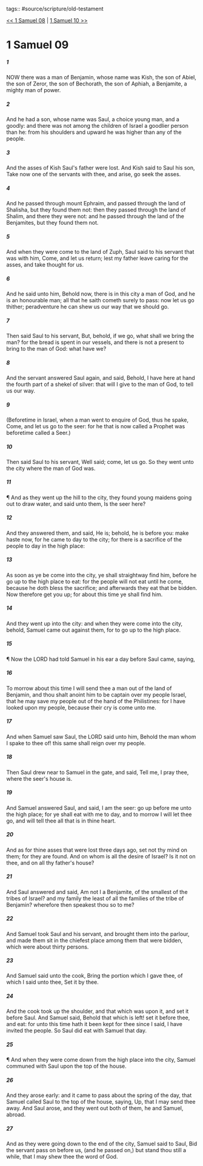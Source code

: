 tags:: #source/scripture/old-testament

[<< 1 Samuel 08](/Old_Testament/09_1_Samuel/1_Samuel_08.md) | [1 Samuel 10 >>](/Old_Testament/09_1_Samuel/1_Samuel_10.md)

# 1 Samuel 09

##### 1

NOW there was a man of Benjamin, whose name was Kish, the son of Abiel, the son of Zeror, the son of Bechorath, the son of Aphiah, a Benjamite, a mighty man of power.

##### 2

And he had a son, whose name was Saul, a choice young man, and a goodly: and there was not among the children of Israel a goodlier person than he: from his shoulders and upward he was higher than any of the people.

##### 3

And the asses of Kish Saul's father were lost. And Kish said to Saul his son, Take now one of the servants with thee, and arise, go seek the asses.

##### 4

And he passed through mount Ephraim, and passed through the land of Shalisha, but they found them not: then they passed through the land of Shalim, and there they were not: and he passed through the land of the Benjamites, but they found them not.

##### 5

And when they were come to the land of Zuph, Saul said to his servant that was with him, Come, and let us return; lest my father leave caring for the asses, and take thought for us.

##### 6

And he said unto him, Behold now, there is in this city a man of God, and he is an honourable man; all that he saith cometh surely to pass: now let us go thither; peradventure he can shew us our way that we should go.

##### 7

Then said Saul to his servant, But, behold, if we go, what shall we bring the man? for the bread is spent in our vessels, and there is not a present to bring to the man of God: what have we?

##### 8

And the servant answered Saul again, and said, Behold, I have here at hand the fourth part of a shekel of silver: that will I give to the man of God, to tell us our way.

##### 9

(Beforetime in Israel, when a man went to enquire of God, thus he spake, Come, and let us go to the seer: for he that is now called a Prophet was beforetime called a Seer.)

##### 10

Then said Saul to his servant, Well said; come, let us go. So they went unto the city where the man of God was.

##### 11

¶ And as they went up the hill to the city, they found young maidens going out to draw water, and said unto them, Is the seer here?

##### 12

And they answered them, and said, He is; behold, he is before you: make haste now, for he came to day to the city; for there is a sacrifice of the people to day in the high place:

##### 13

As soon as ye be come into the city, ye shall straightway find him, before he go up to the high place to eat: for the people will not eat until he come, because he doth bless the sacrifice; and afterwards they eat that be bidden. Now therefore get you up; for about this time ye shall find him.

##### 14

And they went up into the city: and when they were come into the city, behold, Samuel came out against them, for to go up to the high place.

##### 15

¶ Now the LORD had told Samuel in his ear a day before Saul came, saying,

##### 16

To morrow about this time I will send thee a man out of the land of Benjamin, and thou shalt anoint him to be captain over my people Israel, that he may save my people out of the hand of the Philistines: for I have looked upon my people, because their cry is come unto me.

##### 17

And when Samuel saw Saul, the LORD said unto him, Behold the man whom I spake to thee of! this same shall reign over my people.

##### 18

Then Saul drew near to Samuel in the gate, and said, Tell me, I pray thee, where the seer's house is.

##### 19

And Samuel answered Saul, and said, I am the seer: go up before me unto the high place; for ye shall eat with me to day, and to morrow I will let thee go, and will tell thee all that is in thine heart.

##### 20

And as for thine asses that were lost three days ago, set not thy mind on them; for they are found. And on whom is all the desire of Israel? Is it not on thee, and on all thy father's house?

##### 21

And Saul answered and said, Am not I a Benjamite, of the smallest of the tribes of Israel? and my family the least of all the families of the tribe of Benjamin? wherefore then speakest thou so to me?

##### 22

And Samuel took Saul and his servant, and brought them into the parlour, and made them sit in the chiefest place among them that were bidden, which were about thirty persons.

##### 23

And Samuel said unto the cook, Bring the portion which I gave thee, of which I said unto thee, Set it by thee.

##### 24

And the cook took up the shoulder, and that which was upon it, and set it before Saul. And Samuel said, Behold that which is left! set it before thee, and eat: for unto this time hath it been kept for thee since I said, I have invited the people. So Saul did eat with Samuel that day.

##### 25

¶ And when they were come down from the high place into the city, Samuel communed with Saul upon the top of the house.

##### 26

And they arose early: and it came to pass about the spring of the day, that Samuel called Saul to the top of the house, saying, Up, that I may send thee away. And Saul arose, and they went out both of them, he and Samuel, abroad.

##### 27

And as they were going down to the end of the city, Samuel said to Saul, Bid the servant pass on before us, (and he passed on,) but stand thou still a while, that I may shew thee the word of God.
